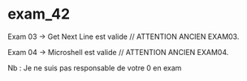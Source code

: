 # exam_42

Exam 03 -> Get Next Line est valide // ATTENTION ANCIEN EXAM03.

Exam 04 -> Microshell est valide // ATTENTION ANCIEN EXAM04.

Nb : Je ne suis pas responsable de votre 0 en exam

